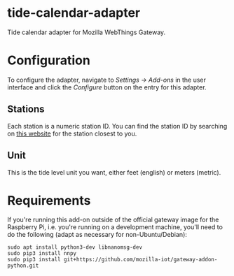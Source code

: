 # tide-calendar-adapter

Tide calendar adapter for Mozilla WebThings Gateway.

# Configuration

To configure the adapter, navigate to _Settings -> Add-ons_ in the user interface and click the _Configure_ button on the entry for this adapter.

## Stations

Each station is a numeric station ID. You can find the station ID by searching on [this website](https://tidesandcurrents.noaa.gov/) for the station closest to you.

## Unit

This is the tide level unit you want, either feet (english) or meters (metric).

# Requirements

If you're running this add-on outside of the official gateway image for the Raspberry Pi, i.e. you're running on a development machine, you'll need to do the following (adapt as necessary for non-Ubuntu/Debian):

```
sudo apt install python3-dev libnanomsg-dev
sudo pip3 install nnpy
sudo pip3 install git+https://github.com/mozilla-iot/gateway-addon-python.git
```
